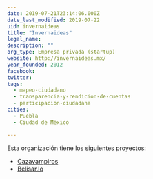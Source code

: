 ```yaml
---
date: 2019-07-21T23:14:06.000Z
date_last_modified: 2019-07-22
uid: invernaideas
title: "Invernaideas"
legal_name: 
description: ""
org_type: Empresa privada (startup)
website: http://invernaideas.mx/
year_founded: 2012
facebook: 
twitter: 
tags:
  - mapeo-ciudadano
  - transparencia-y-rendicion-de-cuentas
  - participación-ciudadana
cities: 
  - Puebla
  - Ciudad de México

---
```


Esta organización tiene los siguientes proyectos:

- [Cazavampiros](/i/cazavampiros.html)
- [Belisar.Io](/i/belisar-io.html)
